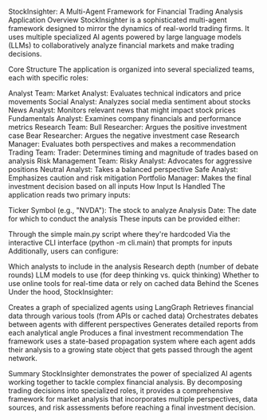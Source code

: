 StockInsighter: A Multi-Agent Framework for Financial Trading Analysis
Application Overview
StockInsighter is a sophisticated multi-agent framework designed to mirror the dynamics of real-world trading firms. It uses multiple specialized AI agents powered by large language models (LLMs) to collaboratively analyze financial markets and make trading decisions.

Core Structure
The application is organized into several specialized teams, each with specific roles:

Analyst Team:
Market Analyst: Evaluates technical indicators and price movements
Social Analyst: Analyzes social media sentiment about stocks
News Analyst: Monitors relevant news that might impact stock prices
Fundamentals Analyst: Examines company financials and performance metrics
Research Team:
Bull Researcher: Argues the positive investment case
Bear Researcher: Argues the negative investment case
Research Manager: Evaluates both perspectives and makes a recommendation
Trading Team:
Trader: Determines timing and magnitude of trades based on analysis
Risk Management Team:
Risky Analyst: Advocates for aggressive positions
Neutral Analyst: Takes a balanced perspective
Safe Analyst: Emphasizes caution and risk mitigation
Portfolio Manager:
Makes the final investment decision based on all inputs
How Input Is Handled
The application reads two primary inputs:

Ticker Symbol (e.g., "NVDA"): The stock to analyze
Analysis Date: The date for which to conduct the analysis
These inputs can be provided either:

Through the simple 
main.py
 script where they're hardcoded
Via the interactive CLI interface (python -m cli.main) that prompts for inputs
Additionally, users can configure:

Which analysts to include in the analysis
Research depth (number of debate rounds)
LLM models to use (for deep thinking vs. quick thinking)
Whether to use online tools for real-time data or rely on cached data
Behind the Scenes
Under the hood, StockInsighter:

Creates a graph of specialized agents using LangGraph
Retrieves financial data through various tools (from APIs or cached data)
Orchestrates debates between agents with different perspectives
Generates detailed reports from each analytical angle
Produces a final investment recommendation
The framework uses a state-based propagation system where each agent adds their analysis to a growing state object that gets passed through the agent network.

Summary
StockInsighter demonstrates the power of specialized AI agents working together to tackle complex financial analysis. By decomposing trading decisions into specialized roles, it provides a comprehensive framework for market analysis that incorporates multiple perspectives, data sources, and risk assessments before reaching a final investment decision.
